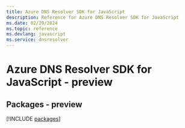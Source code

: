 ```yaml
---
title: Azure DNS Resolver SDK for JavaScript
description: Reference for Azure DNS Resolver SDK for JavaScript
ms.date: 02/29/2024
ms.topic: reference
ms.devlang: javascript
ms.service: dnsresolver
---
```

# Azure DNS Resolver SDK for JavaScript - preview
## Packages - preview
[!INCLUDE [packages](dns-resolver-index.md)]